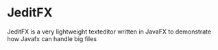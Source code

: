 # JeditFX
JeditFX is a very lightweight texteditor written in JavaFX to demonstrate how Javafx can handle big files
